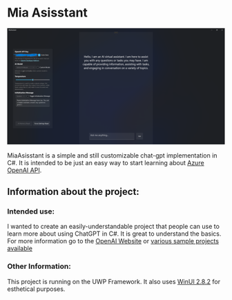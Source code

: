 # Mia Asisstant

![Sample photo](sample.png)

MiaAsisstant is a simple and still customizable chat-gpt implementation in C#. It is intended to be just an easy way to start learning about [Azure OpenAI API](https://www.nuget.org/packages/Azure.AI.OpenAI/1.0.0-beta.5?_src=template).

## Information about the project:

### Intended use:

I wanted to create an easily-understandable project that people can use to learn more about using ChatGPT in C#. It is great to understand the basics. For more information go to the [OpenAI Website](https://openai.com/) or [various sample projects available](https://platform.openai.com/examples)

### Other Information:

This project is running on the UWP Framework. It also uses [WinUI 2.8.2](https://microsoft.github.io/microsoft-ui-xaml/) for esthetical purposes. 
